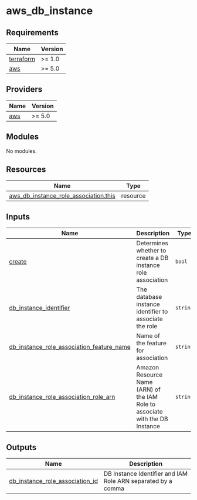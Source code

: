 # aws_db_instance

<!-- BEGINNING OF PRE-COMMIT-TERRAFORM DOCS HOOK -->
## Requirements

| Name | Version |
|------|---------|
| <a name="requirement_terraform"></a> [terraform](#requirement\_terraform) | >= 1.0 |
| <a name="requirement_aws"></a> [aws](#requirement\_aws) | >= 5.0 |

## Providers

| Name | Version |
|------|---------|
| <a name="provider_aws"></a> [aws](#provider\_aws) | >= 5.0 |

## Modules

No modules.

## Resources

| Name | Type |
|------|------|
| [aws_db_instance_role_association.this](https://registry.terraform.io/providers/hashicorp/aws/latest/docs/resources/db_instance_role_association) | resource |

## Inputs

| Name | Description | Type | Default | Required |
|------|-------------|------|---------|:--------:|
| <a name="input_create"></a> [create](#input\_create) | Determines whether to create a DB instance role association | `bool` | `true` | no |
| <a name="input_db_instance_identifier"></a> [db\_instance\_identifier](#input\_db\_instance\_identifier) | The database instance identifier to associate the role | `string` | n/a | yes |
| <a name="input_db_instance_role_association_feature_name"></a> [db\_instance\_role\_association\_feature\_name](#input\_db\_instance\_role\_association\_feature\_name) | Name of the feature for association | `string` | `null` | no |
| <a name="input_db_instance_role_association_role_arn"></a> [db\_instance\_role\_association\_role\_arn](#input\_db\_instance\_role\_association\_role\_arn) | Amazon Resource Name (ARN) of the IAM Role to associate with the DB Instance | `string` | `null` | no |

## Outputs

| Name | Description |
|------|-------------|
| <a name="output_db_instance_role_association_id"></a> [db\_instance\_role\_association\_id](#output\_db\_instance\_role\_association\_id) | DB Instance Identifier and IAM Role ARN separated by a comma |
<!-- END OF PRE-COMMIT-TERRAFORM DOCS HOOK -->
